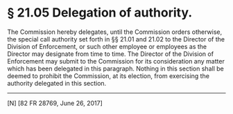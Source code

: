 # § 21.05   Delegation of authority.

The Commission hereby delegates, until the Commission orders otherwise, the special call authority set forth in §§ 21.01 and 21.02 to the Director of the Division of Enforcement, or such other employee or employees as the Director may designate from time to time. The Director of the Division of Enforcement may submit to the Commission for its consideration any matter which has been delegated in this paragraph. Nothing in this section shall be deemed to prohibit the Commission, at its election, from exercising the authority delegated in this section.



---

[N] [82 FR 28769, June 26, 2017]




